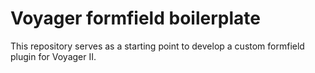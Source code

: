 # Voyager formfield boilerplate

This repository serves as a starting point to develop a custom formfield plugin for Voyager II.